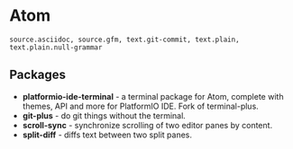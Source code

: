 # Atom
```
source.asciidoc, source.gfm, text.git-commit, text.plain, text.plain.null-grammar
```

## Packages

* **platformio-ide-terminal** - a terminal package for Atom, complete with themes, API and more for PlatformIO IDE. Fork of terminal-plus.
* **git-plus** - do git things without the terminal.
* **scroll-sync** - synchronize scrolling of two editor panes by content.
* **split-diff** - diffs text between two split panes.
